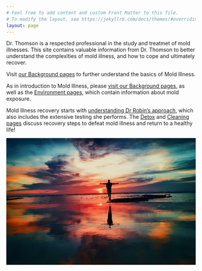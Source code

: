 ```yaml
---
# Feel free to add content and custom Front Matter to this file.
# To modify the layout, see https://jekyllrb.com/docs/themes/#overriding-theme-defaults
layout: page
---
```


Dr. Thomson is a respected professional in the study and treatmet of mold illnesses.
This site contains valuable information from Dr. Thomson to better understand
the complexities of mold illness, and how to cope and ultimately recover.

Visit [our Background pages](/background) to further understand the basics of Mold Illness. 


As in introduction to Mold Illness, please [visit our Background pages](/background), as well as the [Environment pages](/environment), which contain information about mold exposure.

Mold Illness recovery starts with [understanding Dr Robin’s approach](/approach), which also includes the extensive testing she performs. The [Detox](/detoxification) and [Cleaning pages](/cleaning) discuss recovery steps to defeat mold illness and return to a healthy life! 

![Mold Illness Recovery](/assets/images/joy-ocean.jpg)